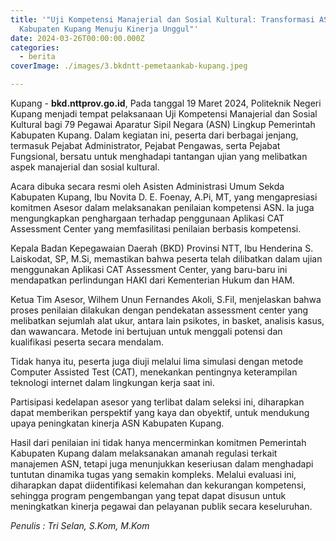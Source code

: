 ```yaml
---
title: '"Uji Kompetensi Manajerial dan Sosial Kultural: Transformasi ASN
  Kabupaten Kupang Menuju Kinerja Unggul"'
date: 2024-03-26T00:00:00.000Z
categories:
  - berita
coverImage: ./images/3.bkdntt-pemetaankab-kupang.jpeg

---
```


Kupang - **bkd.nttprov.go.id**, Pada tanggal 19 Maret 2024, Politeknik Negeri Kupang menjadi tempat pelaksanaan Uji Kompetensi Manajerial dan Sosial Kultural bagi 79 Pegawai Aparatur Sipil Negara (ASN) Lingkup Pemerintah Kabupaten Kupang. Dalam kegiatan ini, peserta dari berbagai jenjang, termasuk Pejabat Administrator, Pejabat Pengawas, serta Pejabat Fungsional, bersatu untuk menghadapi tantangan ujian yang melibatkan aspek manajerial dan sosial kultural.

Acara dibuka secara resmi oleh Asisten Administrasi Umum Sekda Kabupaten Kupang, Ibu Novita D. E. Foenay, A.Pi, MT, yang mengapresiasi komitmen Asesor dalam melaksanakan penilaian kompetensi ASN. Ia juga mengungkapkan penghargaan terhadap penggunaan Aplikasi CAT Assessment Center yang memfasilitasi penilaian berbasis kompetensi.

Kepala Badan Kepegawaian Daerah (BKD) Provinsi NTT, Ibu Henderina S. Laiskodat, SP, M.Si, memastikan bahwa peserta telah dilibatkan dalam ujian menggunakan Aplikasi CAT Assessment Center, yang baru-baru ini mendapatkan perlindungan HAKI dari Kementerian Hukum dan HAM.

Ketua Tim Asesor, Wilhem Unun Fernandes Akoli, S.Fil, menjelaskan bahwa proses penilaian dilakukan dengan pendekatan assessment center yang melibatkan sejumlah alat ukur, antara lain psikotes, in basket, analisis kasus, dan wawancara. Metode ini bertujuan untuk menggali potensi dan kualifikasi peserta secara mendalam.

Tidak hanya itu, peserta juga diuji melalui lima simulasi dengan metode Computer Assisted Test (CAT), menekankan pentingnya keterampilan teknologi internet dalam lingkungan kerja saat ini.

Partisipasi kedelapan asesor yang terlibat dalam seleksi ini, diharapkan dapat memberikan perspektif yang kaya dan obyektif, untuk mendukung upaya peningkatan kinerja ASN Kabupaten Kupang.

Hasil dari penilaian ini tidak hanya mencerminkan komitmen Pemerintah Kabupaten Kupang dalam melaksanakan amanah regulasi terkait manajemen ASN, tetapi juga menunjukkan keseriusan dalam menghadapi tuntutan dinamika tugas yang semakin kompleks. Melalui evaluasi ini, diharapkan dapat diidentifikasi kelemahan dan kekurangan kompetensi, sehingga program pengembangan yang tepat dapat disusun untuk meningkatkan kinerja pegawai dan pelayanan publik secara keseluruhan.

*Penulis : Tri Selan, S.Kom, M.Kom*
